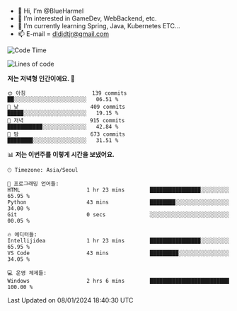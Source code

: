 - 👋 Hi, I’m @BlueHarmel
- 👀 I’m interested in GameDev, WebBackend, etc.
- 🌱 I’m currently learning Spring, Java, Kubernetes ETC...
- 📫 E-mail = dldjdtjr@gmail.com
  <!--START_SECTION:waka-->
![Code Time](http://img.shields.io/badge/Code%20Time-314%20hrs%206%20mins-blue)

![Lines of code](https://img.shields.io/badge/%EC%A0%80%EB%8A%94%20%EC%97%AC%ED%83%9C%EA%B9%8C%EC%A7%80%20-39.8%20million%20%EC%A4%84%EC%9D%98%20%EC%BD%94%EB%93%9C%EB%A5%BC%20%EC%9E%91%EC%84%B1%ED%96%88%EC%96%B4%EC%9A%94.-blue)

**저는 저녁형 인간이에요. 🦉** 

```text
🌞 아침                     139 commits         ██░░░░░░░░░░░░░░░░░░░░░░░   06.51 % 
🌆 낮　                     409 commits         █████░░░░░░░░░░░░░░░░░░░░   19.15 % 
🌃 저녁                     915 commits         ███████████░░░░░░░░░░░░░░   42.84 % 
🌙 밤　                     673 commits         ████████░░░░░░░░░░░░░░░░░   31.51 % 
```


📊 **저는 이번주를 이렇게 시간을 보냈어요.** 

```text
🕑︎ Timezone: Asia/Seoul

💬 프로그래밍 언어들: 
HTML                     1 hr 23 mins        ████████████████░░░░░░░░░   65.95 % 
Python                   43 mins             ████████░░░░░░░░░░░░░░░░░   34.00 % 
Git                      0 secs              ░░░░░░░░░░░░░░░░░░░░░░░░░   00.05 % 

🔥 에디터들: 
Intellijidea             1 hr 23 mins        ████████████████░░░░░░░░░   65.95 % 
VS Code                  43 mins             █████████░░░░░░░░░░░░░░░░   34.05 % 

💻 운영 체제들: 
Windows                  2 hrs 6 mins        █████████████████████████   100.00 % 
```


 Last Updated on 08/01/2024 18:40:30 UTC
<!--END_SECTION:waka-->
<!---
BlueHarmel/BlueHarmel is a ✨ special ✨ repository because its `README.md` (this file) appears on your GitHub profile.
You can click the Preview link to take a look at your changes.
--->

